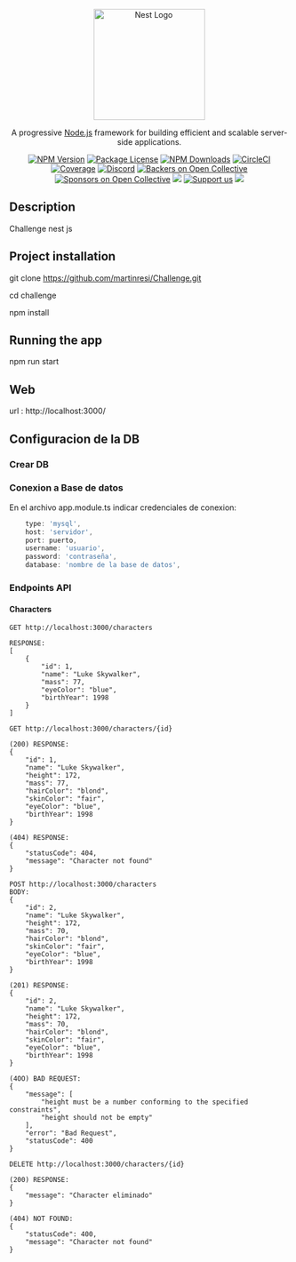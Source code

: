 <p align="center">
  <a href="http://nestjs.com/" target="blank"><img src="https://nestjs.com/img/logo-small.svg" width="200" alt="Nest Logo" /></a>
</p>

[circleci-image]: https://img.shields.io/circleci/build/github/nestjs/nest/master?token=abc123def456
[circleci-url]: https://circleci.com/gh/nestjs/nest

  <p align="center">A progressive <a href="http://nodejs.org" target="_blank">Node.js</a> framework for building efficient and scalable server-side applications.</p>
    <p align="center">
<a href="https://www.npmjs.com/~nestjscore" target="_blank"><img src="https://img.shields.io/npm/v/@nestjs/core.svg" alt="NPM Version" /></a>
<a href="https://www.npmjs.com/~nestjscore" target="_blank"><img src="https://img.shields.io/npm/l/@nestjs/core.svg" alt="Package License" /></a>
<a href="https://www.npmjs.com/~nestjscore" target="_blank"><img src="https://img.shields.io/npm/dm/@nestjs/common.svg" alt="NPM Downloads" /></a>
<a href="https://circleci.com/gh/nestjs/nest" target="_blank"><img src="https://img.shields.io/circleci/build/github/nestjs/nest/master" alt="CircleCI" /></a>
<a href="https://coveralls.io/github/nestjs/nest?branch=master" target="_blank"><img src="https://coveralls.io/repos/github/nestjs/nest/badge.svg?branch=master#9" alt="Coverage" /></a>
<a href="https://discord.gg/G7Qnnhy" target="_blank"><img src="https://img.shields.io/badge/discord-online-brightgreen.svg" alt="Discord"/></a>
<a href="https://opencollective.com/nest#backer" target="_blank"><img src="https://opencollective.com/nest/backers/badge.svg" alt="Backers on Open Collective" /></a>
<a href="https://opencollective.com/nest#sponsor" target="_blank"><img src="https://opencollective.com/nest/sponsors/badge.svg" alt="Sponsors on Open Collective" /></a>
  <a href="https://paypal.me/kamilmysliwiec" target="_blank"><img src="https://img.shields.io/badge/Donate-PayPal-ff3f59.svg"/></a>
    <a href="https://opencollective.com/nest#sponsor"  target="_blank"><img src="https://img.shields.io/badge/Support%20us-Open%20Collective-41B883.svg" alt="Support us"></a>
  <a href="https://twitter.com/nestframework" target="_blank"><img src="https://img.shields.io/twitter/follow/nestframework.svg?style=social&label=Follow"></a>
</p>
  <!--[![Backers on Open Collective](https://opencollective.com/nest/backers/badge.svg)](https://opencollective.com/nest#backer)
  [![Sponsors on Open Collective](https://opencollective.com/nest/sponsors/badge.svg)](https://opencollective.com/nest#sponsor)-->

## Description

Challenge nest js



## Project installation


git clone https://github.com/martinresi/Challenge.git

cd challenge

npm install


## Running the app
npm run start

## Web

url : http://localhost:3000/

## Configuracion de la DB
### Crear DB
### Conexion a Base de datos
En el archivo app.module.ts indicar credenciales de conexion:
```typescript
    type: 'mysql',
    host: 'servidor',
    port: puerto,
    username: 'usuario',
    password: 'contraseña',
    database: 'nombre de la base de datos',
```

### Endpoints API
#### Characters
```
GET http://localhost:3000/characters

RESPONSE:
[
    {
        "id": 1,
        "name": "Luke Skywalker",
        "mass": 77,
        "eyeColor": "blue",
        "birthYear": 1998
    }
]
```

```
GET http://localhost:3000/characters/{id}

(200) RESPONSE:
{
    "id": 1,
    "name": "Luke Skywalker",
    "height": 172,
    "mass": 77,
    "hairColor": "blond",
    "skinColor": "fair",
    "eyeColor": "blue",
    "birthYear": 1998
}

(404) RESPONSE:
{
    "statusCode": 404,
    "message": "Character not found"
}
```

```
POST http://localhost:3000/characters
BODY:
{
    "id": 2,
    "name": "Luke Skywalker",
    "height": 172,
    "mass": 70,
    "hairColor": "blond",
    "skinColor": "fair",
    "eyeColor": "blue",
    "birthYear": 1998
}

(201) RESPONSE:
{
    "id": 2,
    "name": "Luke Skywalker",
    "height": 172,
    "mass": 70,
    "hairColor": "blond",
    "skinColor": "fair",
    "eyeColor": "blue",
    "birthYear": 1998
}

(4OO) BAD REQUEST:
{
    "message": [
        "height must be a number conforming to the specified constraints",
        "height should not be empty"
    ],
    "error": "Bad Request",
    "statusCode": 400
}
```

```
DELETE http://localhost:3000/characters/{id}

(200) RESPONSE:
{
    "message": "Character eliminado"
}

(404) NOT FOUND:
{
    "statusCode": 400,
    "message": "Character not found"
}
```